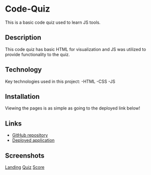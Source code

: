 # Code-Quiz
This is a basic code quiz used to learn JS tools.

## Description
This code quiz has basic HTML for visualization and JS was utilized to provide functionality to the quiz.

## Technology
Key technologies used in this project:
-HTML
-CSS
-JS

## Installation
Viewing the pages is as simple as going to the deployed link below!

## Links
- [GitHub repository](https://github.com/kekehua/Code-Quiz)
- [Deployed application](https://kekehua.github.io/Code-Quiz/)

## Screenshots

[Landing](./assets/images/landing.png)
[Quiz](./assets/images/quiz.png)
[Score](./assets/images/score.png)
